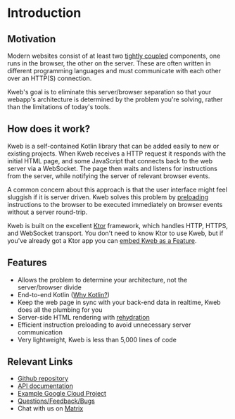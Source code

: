 # Introduction

## Motivation

Modern websites consist of at least two [tightly
coupled](https://en.wikipedia.org/wiki/Coupling_(computer_programming))
components, one runs in the browser, the other on the server. These are
often written in different programming languages and must communicate
with each other over an HTTP(S) connection.

Kweb's goal is to eliminate this server/browser separation so that your
webapp's architecture is determined by the problem you're solving,
rather than the limitations of today's tools.

## How does it work?

Kweb is a self-contained Kotlin library that can be added easily to new
or existing projects. When Kweb receives a HTTP request it responds with
the initial HTML page, and some JavaScript that connects back to the web
server via a WebSocket. The page then waits and listens for instructions
from the server, while notifying the server of relevant browser events.

A common concern about this approach is that the user interface might
feel sluggish if it is server driven. Kweb solves this problem by
[preloading](https://docs.kweb.io/en/latest/events.html#immediate-events)
instructions to the browser to be executed immediately on browser events
without a server round-trip.

Kweb is built on the excellent [Ktor](https://ktor.io/) framework, which
handles HTTP, HTTPS, and WebSocket transport. You don't need to know
Ktor to use Kweb, but if you've already got a Ktor app you can [embed
Kweb as a Feature](https://github.com/kwebio/kweb-demos/blob/master/ktorFeature/src/FeatureApp.kt).

## Features

-   Allows the problem to determine your architecture, not the
    server/browser divide
-   End-to-end Kotlin ([Why
    Kotlin?](https://steve-yegge.blogspot.com/2017/05/why-kotlin-is-better-than-whatever-dumb.html?m=1))
-   Keep the web page in sync with your back-end data in realtime, Kweb
    does all the plumbing for you
-   Server-side HTML rendering with
    [rehydration](https://developers.google.com/web/updates/2019/02/rendering-on-the-web)
-   Efficient instruction preloading to avoid unnecessary server
    communication
-   Very lightweight, Kweb is less than 5,000 lines of code

## Relevant Links

* [Github repository](https://github.com/kwebio/kweb-core)
* [API documentation](https://docs.kweb.io/api/)
* [Example Google Cloud Project](https://github.com/freenet/freenetorg-website/)
* [Questions/Feedback/Bugs](https://github.com/kwebio/kweb-core/issues)
* Chat with us on [Matrix](https://matrix.to/#/#kweb:matrix.org)
